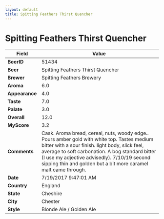 ```yaml
---
layout: default
title: Spitting Feathers Thirst Quencher
---
```


# Spitting Feathers Thirst Quencher

| Field         | Value     |
|---------------|-----------|
| **BeerID** | 51434 |
| **Beer** | Spitting Feathers Thirst Quencher |
| **Brewer** | Spitting Feathers Brewery |
| **Aroma** | 6.0 |
| **Appearance** | 4.0 |
| **Taste** | 7.0 |
| **Palate** | 3.0 |
| **Overall** | 12.0 |
| **MyScore** | 3.2 |
| **Comments** | Cask. Aroma bread, cereal, nuts, woody edge.. Pours amber gold with white top. Tastes medium bitter with a sour finish. light body, slick feel, average to soft carbonation. A bog standard bitter (I use my adjective advisedly). 7/10/19 second sipping thin and golden but a bit more caramel malt came through. |
| **Date** | 7/19/2017 9:47:01 AM |
| **Country** | England |
| **State** | Cheshire |
| **City** | Chester |
| **Style** | Blonde Ale / Golden Ale |
